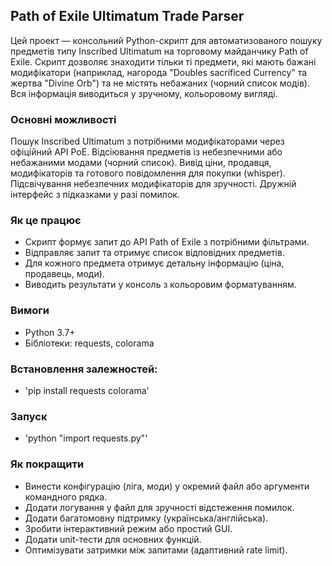 ## Path of Exile Ultimatum Trade Parser

Цей проект — консольний Python-скрипт для автоматизованого пошуку предметів типу Inscribed Ultimatum на торговому майданчику Path of Exile. Скрипт дозволяє знаходити тільки ті предмети, які мають бажані модифікатори (наприклад, нагорода "Doubles sacrificed Currency" та жертва "Divine Orb") та не містять небажаних (чорний список модів). Вся інформація виводиться у зручному, кольоровому вигляді.

### Основні можливості
Пошук Inscribed Ultimatum з потрібними модифікаторами через офіційний API PoE.
Відсіювання предметів із небезпечними або небажаними модами (чорний список).
Вивід ціни, продавця, модифікаторів та готового повідомлення для покупки (whisper).
Підсвічування небезпечних модифікаторів для зручності.
Дружній інтерфейс з підказками у разі помилок.

### Як це працює
- Скрипт формує запит до API Path of Exile з потрібними фільтрами.
- Відправляє запит та отримує список відповідних предметів.
- Для кожного предмета отримує детальну інформацію (ціна, продавець, моди).
- Виводить результати у консоль з кольоровим форматуванням.

### Вимоги
- Python 3.7+
- Бібліотеки: requests, colorama
  
### Встановлення залежностей:
- 'pip install requests colorama'
  
### Запуск
- 'python "import requests.py"'

### Як покращити

- Винести конфігурацію (ліга, моди) у окремий файл або аргументи командного рядка.
- Додати логування у файл для зручності відстеження помилок.
- Додати багатомовну підтримку (українська/англійська).
- Зробити інтерактивний режим або простий GUI.
- Додати unit-тести для основних функцій.
- Оптимізувати затримки між запитами (адаптивний rate limit).
